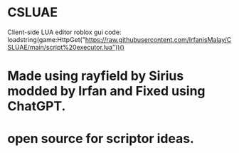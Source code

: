 # CSLUAE
Client-side LUA editor roblox gui
code:
loadstring(game:HttpGet("https://raw.githubusercontent.com/IrfanisMalay/CSLUAE/main/script%20executor.lua"))()

# Made using rayfield by Sirius modded by Irfan and Fixed using ChatGPT.

# open source for scriptor ideas.
